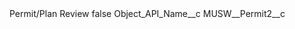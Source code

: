 <?xml version="1.0" encoding="UTF-8"?>
<CustomMetadata xmlns="http://soap.sforce.com/2006/04/metadata" xmlns:xsi="http://www.w3.org/2001/XMLSchema-instance" xmlns:xsd="http://www.w3.org/2001/XMLSchema">
    <label>Permit/Plan Review</label>
    <protected>false</protected>
    <values>
        <field>Object_API_Name__c</field>
        <value xsi:type="xsd:string">MUSW__Permit2__c</value>
    </values>
</CustomMetadata>
